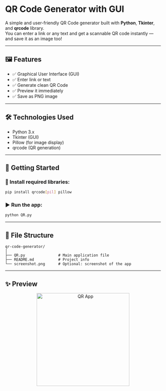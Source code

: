 # QR Code Generator with GUI

A simple and user-friendly QR Code generator built with **Python**, **Tkinter**, and **qrcode** library.  
You can enter a link or any text and get a scannable QR code instantly — and save it as an image too!

---

## 🖼️ Features

- ✅ Graphical User Interface (GUI)
- ✅ Enter link or text
- ✅ Generate clean QR Code
- ✅ Preview it immediately
- ✅ Save as PNG image

---

## 🛠️ Technologies Used

- Python 3.x
- Tkinter (GUI)
- Pillow (for image display)
- qrcode (QR generation)

---

## 🚀 Getting Started

### 🔧 Install required libraries:

```bash
pip install qrcode[pil] pillow
```

### ▶️ Run the app:

```bash
python QR.py
```

---

## 📂 File Structure

```
qr-code-generator/
│
├── QR.py               # Main application file
├── README.md           # Project info
└── screenshot.png      # Optional: screenshot of the app
```

---

## ✨ Preview

<p align="center">
  <img src="c:\Users\Asus\Pictures\Screenshots\Screenshot 2025-06-14 070026.png" alt="QR App" width="300"/>
</p>
